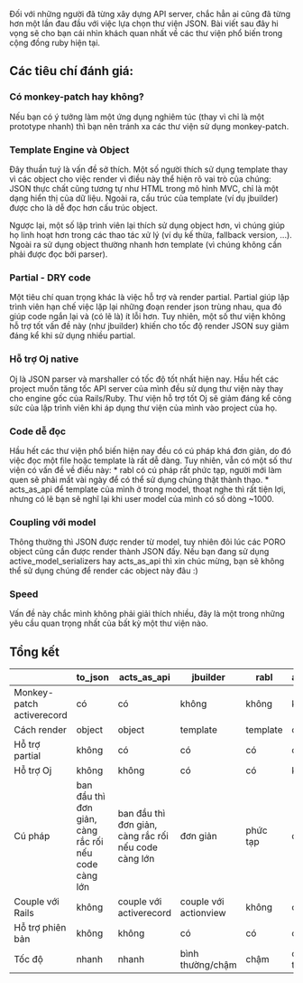 Đối với những người đã từng xây dựng API server, chắc hẳn ai cũng đã từng hơn một lần đau đầu với việc lựa chọn thư viện JSON. Bài viết sau đây hi vọng sẽ cho bạn cái nhìn khách quan nhất về các thư viện phổ biến trong cộng đồng ruby hiện tại.
## Các tiêu chí đánh giá:
### Có monkey-patch hay không?
Nếu bạn có ý tưởng làm một ứng dụng nghiêm túc (thay vì chỉ là một prototype nhanh) thì bạn nên tránh xa các thư viện sử dụng monkey-patch.

### Template Engine và Object
Đây thuần tuý là vấn đề sở thích. Một số người thích sử dụng template thay vì các object cho việc render vì điều này thể hiện rõ vai trò của chúng: JSON thực chất cũng tương tự như HTML trong mô hình MVC, chỉ là một dạng hiển thị của dữ liệu. Ngoài ra, cấu trúc của template (ví dụ jbuilder) được cho là dễ đọc hơn cấu trúc object.

Ngược lại, một số lập trình viên lại thích sử dụng object hơn, vì chúng giúp họ linh hoạt hơn trong các thao tác xử lý (ví dụ kế thừa, fallback version, ...). Ngoài ra sử dụng object thường nhanh hơn template (vì chúng không cần phải được đọc bởi parser).

### Partial - DRY code
Một tiêu chí quan trọng khác là việc hỗ trợ và render partial. Partial giúp lập trình viên hạn chế việc lặp lại những đoạn render json trùng nhau, qua đó giúp code ngắn lại và (có lẽ là) ít lỗi hơn. Tuy nhiên, một số thư viện không hỗ trợ tốt vấn đề này (như jbuilder) khiến cho tốc độ render JSON suy giảm đáng kể khi sử dụng nhiều partial.

### Hỗ trợ Oj native
Oj là JSON parser và marshaller có tốc độ tốt nhất hiện nay. Hầu hết các project muốn tăng tốc API server của mình đều sử dụng thư viện này thay cho engine gốc của Rails/Ruby. Thư viện hỗ trợ tốt Oj sẽ giảm đáng kể công sức của lập trình viên khi áp dụng thư viện của mình vào project của họ.

### Code dễ đọc
Hầu hết các thư viện phổ biến hiện nay đều có cú pháp khá đơn giản, do đó việc đọc một file hoặc template là rất dễ dàng. Tuy nhiên, vẫn có một số thư viện có vấn đề về điều này:
     * rabl có cú pháp rất phức tạp, người mới làm quen sẽ phải mất vài ngày để có thể sử dụng chúng thật thành thạo.
     * acts_as_api để template của mình ở trong model, thoạt nghe thì rất tiện lợi, nhưng có lẽ bạn sẽ nghĩ lại khi user model của mình có số dòng ~1000.
    
### Coupling với model
Thông thường thì JSON được render từ model, tuy nhiên đôi lúc các PORO object cũng cần được render thành JSON đấy. Nếu bạn đang sử dụng active_model_serializers hay acts_as_api thì xin chúc mừng, bạn sẽ không thể sử dụng chúng để render các object này đâu :)

### Speed
Vấn đề này chắc mình không phải giải thích nhiều, đây là một trong những yêu cầu quan trọng nhất của bất kỳ một thư viện nào.

##  Tổng kết
|  | to_json | acts_as_api | jbuilder | rabl | active_model_serializers | 
| -------- | -------- | -------- | -------- | -------- | -------- |
| Monkey-patch activerecord     | có     | có     | không     | không | không     |
| Cách render     | object     | object     | template     | template     | object     |
| Hỗ trợ partial     | không     | có     | có     | có     | có     |
| Hỗ trợ Oj     | không     | không     | có     | có     | không     |
| Cú pháp     | ban đầu thì đơn giản, càng rắc rối nếu code càng lớn     | ban đầu thì đơn giản, càng rắc rối nếu code càng lớn     | đơn giản     | phức tạp     | đơn giản     |
| Couple với Rails     | không     | couple với activerecord     | couple với actionview     | không     | couple với activerecord     |
| Hỗ trợ phiên bản     | không      | không     | có     | có     | có     |
| Tốc độ     | nhanh     | nhanh     | bình thường/chậm     | chậm     | chậm hoặc nhanh tuỳ trường hợp     |